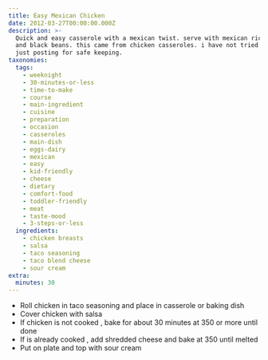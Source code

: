 ```yaml
---
title: Easy Mexican Chicken
date: 2012-03-27T00:00:00.000Z
description: >-
  Quick and easy casserole with a mexican twist. serve with mexican rice or corn
  and black beans. this came from chicken casseroles. i have not tried this,
  just posting for safe keeping.
taxonomies:
  tags:
    - weeknight
    - 30-minutes-or-less
    - time-to-make
    - course
    - main-ingredient
    - cuisine
    - preparation
    - occasion
    - casseroles
    - main-dish
    - eggs-dairy
    - mexican
    - easy
    - kid-friendly
    - cheese
    - dietary
    - comfort-food
    - toddler-friendly
    - meat
    - taste-mood
    - 3-steps-or-less
  ingredients:
    - chicken breasts
    - salsa
    - taco seasoning
    - taco blend cheese
    - sour cream
extra:
  minutes: 30
---
```

 - Roll chicken in taco seasoning and place in casserole or baking dish
 - Cover chicken with salsa
 - If chicken is not cooked , bake for about 30 minutes at 350 or more until done
 - If is already cooked , add shredded cheese and bake at 350 until melted
 - Put on plate and top with sour cream

